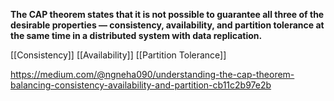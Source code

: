 **The CAP theorem states that it is not possible to guarantee all three of the desirable properties — consistency, availability, and partition tolerance at the same time in a distributed system with data replication.**

[[Consistency]]
[[Availability]]
[[Partition Tolerance]]

https://medium.com/@ngneha090/understanding-the-cap-theorem-balancing-consistency-availability-and-partition-cb11c2b97e2b